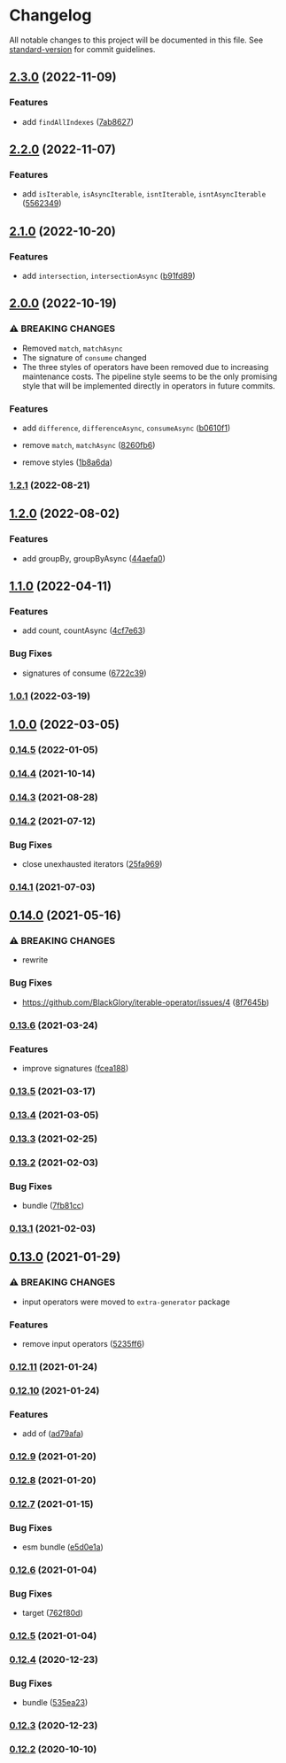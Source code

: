 # Changelog

All notable changes to this project will be documented in this file. See [standard-version](https://github.com/conventional-changelog/standard-version) for commit guidelines.

## [2.3.0](https://github.com/BlackGlory/iterable-operator/compare/v2.2.0...v2.3.0) (2022-11-09)


### Features

* add `findAllIndexes` ([7ab8627](https://github.com/BlackGlory/iterable-operator/commit/7ab86270864af9fa7d771fa830fcd23bad44928b))

## [2.2.0](https://github.com/BlackGlory/iterable-operator/compare/v2.1.0...v2.2.0) (2022-11-07)


### Features

* add `isIterable`, `isAsyncIterable`, `isntIterable`, `isntAsyncIterable` ([5562349](https://github.com/BlackGlory/iterable-operator/commit/5562349290cd44be1a452c8d50015509209e81b4))

## [2.1.0](https://github.com/BlackGlory/iterable-operator/compare/v2.0.0...v2.1.0) (2022-10-20)


### Features

* add `intersection`, `intersectionAsync` ([b91fd89](https://github.com/BlackGlory/iterable-operator/commit/b91fd89a6e3ad970fcbf9d92e664b45671af479f))

## [2.0.0](https://github.com/BlackGlory/iterable-operator/compare/v1.2.1...v2.0.0) (2022-10-19)


### ⚠ BREAKING CHANGES

* Removed `match`, `matchAsync`
* The signature of `consume` changed
* The three styles of operators have been removed due to increasing maintenance costs.
The pipeline style seems to be the only promising style that will be implemented directly in operators in future commits.

### Features

* add `difference`, `differenceAsync`, `consumeAsync` ([b0610f1](https://github.com/BlackGlory/iterable-operator/commit/b0610f1d54ecc3a3121294bf73b97637eed2090e))
* remove `match`, `matchAsync` ([8260fb6](https://github.com/BlackGlory/iterable-operator/commit/8260fb6983f3c1085f119e11d9a634fb78ce6b77))


* remove styles ([1b8a6da](https://github.com/BlackGlory/iterable-operator/commit/1b8a6da38abd4abdde0672084051c51a85155790))

### [1.2.1](https://github.com/BlackGlory/iterable-operator/compare/v1.2.0...v1.2.1) (2022-08-21)

## [1.2.0](https://github.com/BlackGlory/iterable-operator/compare/v1.1.0...v1.2.0) (2022-08-02)


### Features

* add groupBy, groupByAsync ([44aefa0](https://github.com/BlackGlory/iterable-operator/commit/44aefa0058e0732ed74d4568c051382527319773))

## [1.1.0](https://github.com/BlackGlory/iterable-operator/compare/v1.0.1...v1.1.0) (2022-04-11)


### Features

* add count, countAsync ([4cf7e63](https://github.com/BlackGlory/iterable-operator/commit/4cf7e6314c55097f10809830cd3d1059c7fc178f))


### Bug Fixes

* signatures of consume ([6722c39](https://github.com/BlackGlory/iterable-operator/commit/6722c399513b1872832f90ec8592931127f0c370))

### [1.0.1](https://github.com/BlackGlory/iterable-operator/compare/v1.0.0...v1.0.1) (2022-03-19)

## [1.0.0](https://github.com/BlackGlory/iterable-operator/compare/v0.14.5...v1.0.0) (2022-03-05)

### [0.14.5](https://github.com/BlackGlory/iterable-operator/compare/v0.14.4...v0.14.5) (2022-01-05)

### [0.14.4](https://github.com/BlackGlory/iterable-operator/compare/v0.14.3...v0.14.4) (2021-10-14)

### [0.14.3](https://github.com/BlackGlory/iterable-operator/compare/v0.14.2...v0.14.3) (2021-08-28)

### [0.14.2](https://github.com/BlackGlory/iterable-operator/compare/v0.14.1...v0.14.2) (2021-07-12)


### Bug Fixes

* close unexhausted iterators ([25fa969](https://github.com/BlackGlory/iterable-operator/commit/25fa96920ddd682444da3802577b2a671e521944))

### [0.14.1](https://github.com/BlackGlory/iterable-operator/compare/v0.14.0...v0.14.1) (2021-07-03)

## [0.14.0](https://github.com/BlackGlory/iterable-operator/compare/v0.13.6...v0.14.0) (2021-05-16)


### ⚠ BREAKING CHANGES

* rewrite

### Bug Fixes

* https://github.com/BlackGlory/iterable-operator/issues/4 ([8f7645b](https://github.com/BlackGlory/iterable-operator/commit/8f7645ba5c2918b961f56b3db5e9ddbdd0e09a7c))

### [0.13.6](https://github.com/BlackGlory/iterable-operator/compare/v0.13.5...v0.13.6) (2021-03-24)


### Features

* improve signatures ([fcea188](https://github.com/BlackGlory/iterable-operator/commit/fcea1889e51e908ed6075e6a457d806a00dc3f11))

### [0.13.5](https://github.com/BlackGlory/iterable-operator/compare/v0.13.4...v0.13.5) (2021-03-17)

### [0.13.4](https://github.com/BlackGlory/iterable-operator/compare/v0.13.3...v0.13.4) (2021-03-05)

### [0.13.3](https://github.com/BlackGlory/iterable-operator/compare/v0.13.2...v0.13.3) (2021-02-25)

### [0.13.2](https://github.com/BlackGlory/iterable-operator/compare/v0.13.1...v0.13.2) (2021-02-03)


### Bug Fixes

* bundle ([7fb81cc](https://github.com/BlackGlory/iterable-operator/commit/7fb81cc2b5c4d779e2029455f2b965a629a71130))

### [0.13.1](https://github.com/BlackGlory/iterable-operator/compare/v0.13.0...v0.13.1) (2021-02-03)

## [0.13.0](https://github.com/BlackGlory/iterable-operator/compare/v0.12.11...v0.13.0) (2021-01-29)


### ⚠ BREAKING CHANGES

* input operators were moved to `extra-generator` package

### Features

* remove input operators ([5235ff6](https://github.com/BlackGlory/iterable-operator/commit/5235ff6e46796a5f83fa737621311f8145bede6c))

### [0.12.11](https://github.com/BlackGlory/iterable-operator/compare/v0.12.10...v0.12.11) (2021-01-24)

### [0.12.10](https://github.com/BlackGlory/iterable-operator/compare/v0.12.9...v0.12.10) (2021-01-24)


### Features

* add of ([ad79afa](https://github.com/BlackGlory/iterable-operator/commit/ad79afaebc4a0ed1b15f015e69ed9332c0fe47f6))

### [0.12.9](https://github.com/BlackGlory/iterable-operator/compare/v0.12.8...v0.12.9) (2021-01-20)

### [0.12.8](https://github.com/BlackGlory/iterable-operator/compare/v0.12.7...v0.12.8) (2021-01-20)

### [0.12.7](https://github.com/BlackGlory/iterable-operator/compare/v0.12.6...v0.12.7) (2021-01-15)


### Bug Fixes

* esm bundle ([e5d0e1a](https://github.com/BlackGlory/iterable-operator/commit/e5d0e1acdd7f21bf8835b2d229ea660c6425e66c))

### [0.12.6](https://github.com/BlackGlory/iterable-operator/compare/v0.12.5...v0.12.6) (2021-01-04)


### Bug Fixes

* target ([762f80d](https://github.com/BlackGlory/iterable-operator/commit/762f80d050fb345c81d68f0011244d0ed00f5876))

### [0.12.5](https://github.com/BlackGlory/iterable-operator/compare/v0.12.4...v0.12.5) (2021-01-04)

### [0.12.4](https://github.com/BlackGlory/iterable-operator/compare/v0.12.3...v0.12.4) (2020-12-23)


### Bug Fixes

* bundle ([535ea23](https://github.com/BlackGlory/iterable-operator/commit/535ea2360f05305e958fc3c7fa3871f770e3c30f))

### [0.12.3](https://github.com/BlackGlory/iterable-operator/compare/v0.12.2...v0.12.3) (2020-12-23)

### [0.12.2](https://github.com/BlackGlory/iterable-operator/compare/v0.12.1...v0.12.2) (2020-10-10)
